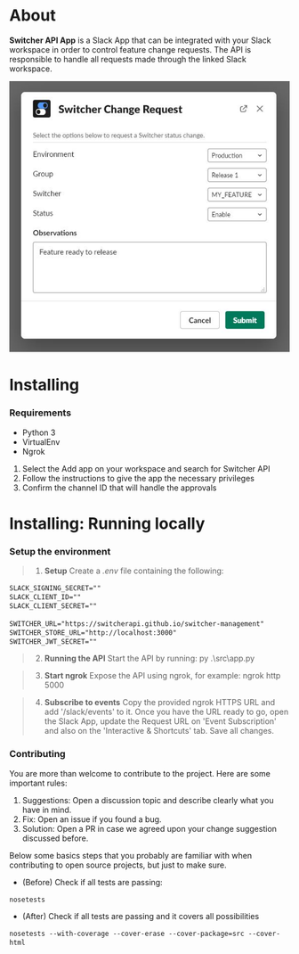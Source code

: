 # About  
**Switcher API App** is a Slack App that can be integrated with your Slack workspace in order to control feature change requests.
The API is responsible to handle all requests made through the linked Slack workspace.<br>

![Slack App - Change Request](https://raw.githubusercontent.com/petruki/switcher-slack-app/master/docs/change_request_view.jpg)

# Installing

### Requirements  
- Python 3
- VirtualEnv
- Ngrok

1. Select the Add app on your workspace and search for Switcher API
2. Follow the instructions to give the app the necessary privileges
3. Confirm the channel ID that will handle the approvals

# Installing: Running locally

### Setup the environment

> 1. **Setup**
Create a *.env* file containing the following:

```
SLACK_SIGNING_SECRET=""
SLACK_CLIENT_ID=""
SLACK_CLIENT_SECRET=""

SWITCHER_URL="https://switcherapi.github.io/switcher-management"
SWITCHER_STORE_URL="http://localhost:3000"
SWITCHER_JWT_SECRET=""
```

> 2. **Running the API**
Start the API by running: py .\src\app.py

> 3. **Start ngrok**
Expose the API using ngrok, for example: ngrok http 5000

> 4. **Subscribe to events**
Copy the provided ngrok HTTPS URL and add '/slack/events' to it.
Once you have the URL ready to go, open the Slack App, update the Request URL on 'Event Subscription' and also on the 'Interactive & Shortcuts' tab.
Save all changes.

### Contributing

You are more than welcome to contribute to the project. 
Here are some important rules:

1. Suggestions: Open a discussion topic and describe clearly what you have in mind.
2. Fix: Open an issue if you found a bug.
3. Solution: Open a PR in case we agreed upon your change suggestion discussed before.

Below some basics steps that you probably are familiar with when contributing to open source projects, but just to make sure.

- (Before) Check if all tests are passing:
```
nosetests
```

- (After) Check if all tests are passing and it covers all possibilities 
```
nosetests --with-coverage --cover-erase --cover-package=src --cover-html
```